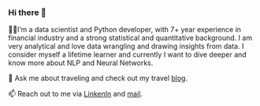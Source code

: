 ### Hi there 👋

 👩‍💻I’m a data scientist and Python developer, with 7+ year experience in financial industry and a strong statistical and quantitative background. I am very analytical and love data wrangling and drawing insights from data. I consider myself a lifetime learner and currently I want to dive deeper and know more about NLP and Neural Networks.

💬 Ask me about traveling and check out my travel [blog](https://travelisfun.eu/).

📫 Reach out to me via [LinkenIn](https://www.linkedin.com/in/mihaela-daniela-morariu/) and [mail](mailto:daniela.morariu1990@gmail.com).

